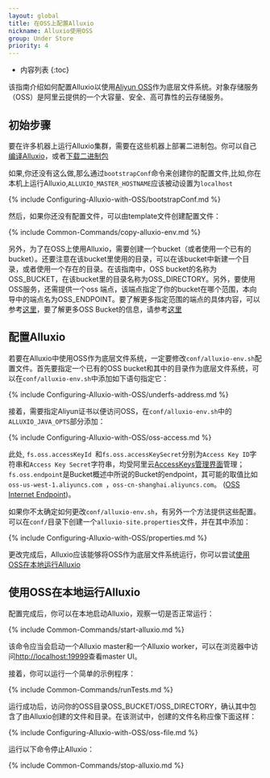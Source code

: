```yaml
---
layout: global
title: 在OSS上配置Alluxio
nickname: Alluxio使用OSS
group: Under Store
priority: 4
---
```


* 内容列表
{:toc}

该指南介绍如何配置Alluxio以使用[Aliyun OSS](http://www.aliyun.com/product/oss/?lang=en)作为底层文件系统。对象存储服务（OSS）是阿里云提供的一个大容量、安全、高可靠性的云存储服务。

## 初始步骤

要在许多机器上运行Alluxio集群，需要在这些机器上部署二进制包。你可以自己[编译Alluxio](Building-Alluxio-Master-Branch.html)，或者[下载二进制包](Running-Alluxio-Locally.html)

如果,你还没有这么做,那么通过`bootstrapConf`命令来创建你的配置文件,比如,你在本机上运行Alluxio,`ALLUXIO_MASTER_HOSTNAME`应该被动设置为`localhost`

{% include Configuring-Alluxio-with-OSS/bootstrapConf.md %}

然后，如果你还没有配置文件，可以由template文件创建配置文件：

{% include Common-Commands/copy-alluxio-env.md %}

另外，为了在OSS上使用Alluxio，需要创建一个bucket（或者使用一个已有的bucket）。还要注意在该bucket里使用的目录，可以在该bucket中新建一个目录，或者使用一个存在的目录。在该指南中，OSS bucket的名称为OSS_BUCKET，在该bucket里的目录名称为OSS_DIRECTORY。另外，要使用OSS服务，还需提供一个oss 端点，该端点指定了你的bucket在哪个范围，本向导中的端点名为OSS_ENDPOINT。要了解更多指定范围的端点的具体内容，可以参考[这里](http://intl.aliyun.com/docs#/pub/oss_en_us/product-documentation/domain-region)，要了解更多OSS Bucket的信息，请参考[这里](http://intl.aliyun.com/docs#/pub/oss_en_us/product-documentation/function&bucket)

## 配置Alluxio

若要在Alluxio中使用OSS作为底层文件系统，一定要修改`conf/alluxio-env.sh`配置文件。首先要指定一个已有的OSS bucket和其中的目录作为底层文件系统，可以在`conf/alluxio-env.sh`中添加如下语句指定它：

{% include Configuring-Alluxio-with-OSS/underfs-address.md %}

接着，需要指定Aliyun证书以便访问OSS，在`conf/alluxio-env.sh`中的`ALLUXIO_JAVA_OPTS`部分添加：

{% include Configuring-Alluxio-with-OSS/oss-access.md %}

此处, `fs.oss.accessKeyId `和`fs.oss.accessKeySecret`分别为`Access Key ID`字符串和`Access Key Secret`字符串，均受阿里云[AccessKeys管理界面](https://ak-console.aliyun.com/#/accesskey)管理；`fs.oss.endpoint`是Bucket概述中所说的Bucket的endpoint，其可能的取值比如`oss-us-west-1.aliyuncs.com `，`oss-cn-shanghai.aliyuncs.com`。
([OSS Internet Endpoint](https://intl.aliyun.com/help/doc-detail/31837.htm))。

如果你不太确定如何更改`conf/alluxio-env.sh`，有另外一个方法提供这些配置。可以在`conf/`目录下创建一个`alluxio-site.properties`文件，并在其中添加：

{% include Configuring-Alluxio-with-OSS/properties.md %}

更改完成后，Alluxio应该能够将OSS作为底层文件系统运行，你可以尝试[使用OSS在本地运行Alluxio](#running-alluxio-locally-with-s3)

## 使用OSS在本地运行Alluxio

配置完成后，你可以在本地启动Alluxio，观察一切是否正常运行：

{% include Common-Commands/start-alluxio.md %}

该命令应当会启动一个Alluxio master和一个Alluxio worker，可以在浏览器中访问[http://localhost:19999](http://localhost:19999)查看master UI。

接着，你可以运行一个简单的示例程序：

{% include Common-Commands/runTests.md %}

运行成功后，访问你的OSS目录OSS_BUCKET/OSS_DIRECTORY，确认其中包含了由Alluxio创建的文件和目录。在该测试中，创建的文件名称应像下面这样：

{% include Configuring-Alluxio-with-OSS/oss-file.md %}

运行以下命令停止Alluxio：

{% include Common-Commands/stop-alluxio.md %}
